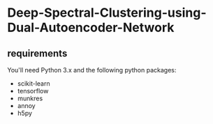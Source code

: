 # Deep-Spectral-Clustering-using-Dual-Autoencoder-Network



## requirements
You'll need Python 3.x and the following python packages:
- scikit-learn
- tensorflow
- munkres
- annoy
- h5py



